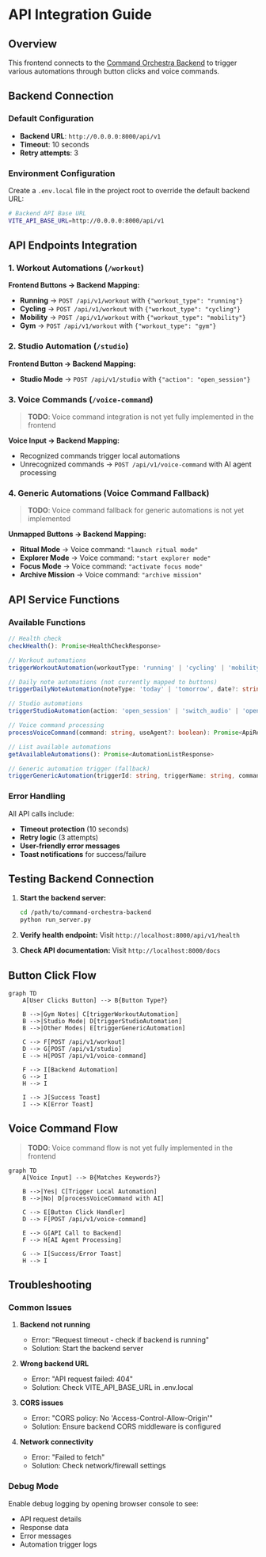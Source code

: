 # API Integration Guide

## Overview

This frontend connects to the [Command Orchestra Backend](https://github.com/MiMa6/command-orchestra-backend) to trigger various automations through button clicks and voice commands.

## Backend Connection

### Default Configuration

- **Backend URL**: `http://0.0.0.0:8000/api/v1`
- **Timeout**: 10 seconds
- **Retry attempts**: 3

### Environment Configuration

Create a `.env.local` file in the project root to override the default backend URL:

```bash
# Backend API Base URL
VITE_API_BASE_URL=http://0.0.0.0:8000/api/v1
```

## API Endpoints Integration

### 1. Workout Automations (`/workout`)

**Frontend Buttons → Backend Mapping:**

- **Running** → `POST /api/v1/workout` with `{"workout_type": "running"}`
- **Cycling** → `POST /api/v1/workout` with `{"workout_type": "cycling"}`
- **Mobility** → `POST /api/v1/workout` with `{"workout_type": "mobility"}`
- **Gym** → `POST /api/v1/workout` with `{"workout_type": "gym"}`

### 2. Studio Automation (`/studio`)

**Frontend Button → Backend Mapping:**

- **Studio Mode** → `POST /api/v1/studio` with `{"action": "open_session"}`

### 3. Voice Commands (`/voice-command`)

> **TODO**: Voice command integration is not yet fully implemented in the frontend

**Voice Input → Backend Mapping:**

- Recognized commands trigger local automations
- Unrecognized commands → `POST /api/v1/voice-command` with AI agent processing

### 4. Generic Automations (Voice Command Fallback)

> **TODO**: Voice command fallback for generic automations is not yet implemented

**Unmapped Buttons → Backend Mapping:**

- **Ritual Mode** → Voice command: `"launch ritual mode"`
- **Explorer Mode** → Voice command: `"start explorer mode"`
- **Focus Mode** → Voice command: `"activate focus mode"`
- **Archive Mission** → Voice command: `"archive mission"`

## API Service Functions

### Available Functions

```typescript
// Health check
checkHealth(): Promise<HealthCheckResponse>

// Workout automations
triggerWorkoutAutomation(workoutType: 'running' | 'cycling' | 'mobility' | 'gym', date?: string): Promise<ApiResponse>

// Daily note automations (not currently mapped to buttons)
triggerDailyNoteAutomation(noteType: 'today' | 'tomorrow', date?: string): Promise<ApiResponse>

// Studio automations
triggerStudioAutomation(action: 'open_session' | 'switch_audio' | 'open_project'): Promise<ApiResponse>

// Voice command processing
processVoiceCommand(command: string, useAgent?: boolean): Promise<ApiResponse> // TODO: Not yet implemented

// List available automations
getAvailableAutomations(): Promise<AutomationListResponse>

// Generic automation trigger (fallback)
triggerGenericAutomation(triggerId: string, triggerName: string, command?: string): Promise<void>
```

### Error Handling

All API calls include:

- **Timeout protection** (10 seconds)
- **Retry logic** (3 attempts)
- **User-friendly error messages**
- **Toast notifications** for success/failure

## Testing Backend Connection

1. **Start the backend server:**

   ```bash
   cd /path/to/command-orchestra-backend
   python run_server.py
   ```

2. **Verify health endpoint:**
   Visit `http://localhost:8000/api/v1/health`

3. **Check API documentation:**
   Visit `http://localhost:8000/docs`

## Button Click Flow

```mermaid
graph TD
    A[User Clicks Button] --> B{Button Type?}

    B -->|Gym Notes| C[triggerWorkoutAutomation]
    B -->|Studio Mode| D[triggerStudioAutomation]
    B -->|Other Modes| E[triggerGenericAutomation]

    C --> F[POST /api/v1/workout]
    D --> G[POST /api/v1/studio]
    E --> H[POST /api/v1/voice-command]

    F --> I[Backend Automation]
    G --> I
    H --> I

    I --> J[Success Toast]
    I --> K[Error Toast]
```

## Voice Command Flow

> **TODO**: Voice command flow is not yet fully implemented in the frontend

```mermaid
graph TD
    A[Voice Input] --> B{Matches Keywords?}

    B -->|Yes| C[Trigger Local Automation]
    B -->|No| D[processVoiceCommand with AI]

    C --> E[Button Click Handler]
    D --> F[POST /api/v1/voice-command]

    E --> G[API Call to Backend]
    F --> H[AI Agent Processing]

    G --> I[Success/Error Toast]
    H --> I
```

## Troubleshooting

### Common Issues

1. **Backend not running**

   - Error: "Request timeout - check if backend is running"
   - Solution: Start the backend server

2. **Wrong backend URL**

   - Error: "API request failed: 404"
   - Solution: Check VITE_API_BASE_URL in .env.local

3. **CORS issues**

   - Error: "CORS policy: No 'Access-Control-Allow-Origin'"
   - Solution: Ensure backend CORS middleware is configured

4. **Network connectivity**
   - Error: "Failed to fetch"
   - Solution: Check network/firewall settings

### Debug Mode

Enable debug logging by opening browser console to see:

- API request details
- Response data
- Error messages
- Automation trigger logs
